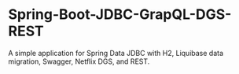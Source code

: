 # Spring-Boot-JDBC-GrapQL-DGS-REST
A simple application for Spring Data JDBC with H2, Liquibase data migration, Swagger, Netflix DGS, and REST. 
